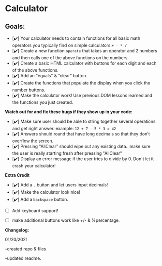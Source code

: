 # Calculator

## Goals:
- [✔️] Your calculator needs to contain functions for all basic math operators you typically find on simple calculators.`+ - * /`
- [✔️] Create a new function `operate` that takes an operator and 2 numbers and then calls one of the above functions on the numbers.
- [✔️] Create a basic HTML calculator with buttons for each digit and each of the above functions.
- [✔️] Add an "equals" & "clear" button.
- [✔️] Create the functions that populate the display when you click the number buttons.
- [✔️] Make the calculator work! Use previous DOM lessons learned and the functions you just created.

**Watch out for and fix these bugs if they show up in your code:**

- [✔️] Make sure user should be able to string together several operations and get right answer. example: `12 + 7 - 5 * 3 = 42`
- [✔️] Answers should round that have long decimals so that they don't overflow the screen.
- [✔️] Pressing "AllClear" should wipe out any existing data.. make sure the user is really starting fresh after pressing "AllClear"
- [✔️] Display an error message if the user tries to divide by 0. Don't let it crash your calculator!

**Extra Credit**

- [✔️] Add a ` . ` button and let users input decimals!
- [✔️] Make the calculator look nice!
- [✔️] Add a `backspace` button.
- [ ] Add keyboard support!
- [ ] make additional buttons work like +/- & %percentage.


**Changelog:**

01/20/2021

-created repo & files

-updated readme.

